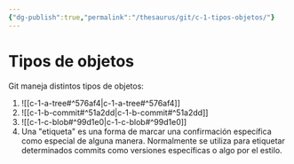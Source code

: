 ```yaml
---
{"dg-publish":true,"permalink":"/thesaurus/git/c-1-tipos-objetos/"}
---
```


# Tipos de objetos
Git maneja distintos tipos de objetos:

1.  ![[c-1-a-tree#^576af4\|c-1-a-tree#^576af4]] 
2.  ![[c-1-b-commit#^51a2dd\|c-1-b-commit#^51a2dd]]
3. ![[c-1-c-blob#^99d1e0\|c-1-c-blob#^99d1e0]]
4. Una "etiqueta" es una forma de marcar una confirmación específica como especial de alguna manera. Normalmente se utiliza para etiquetar determinados commits como versiones específicas o algo por el estilo.
 